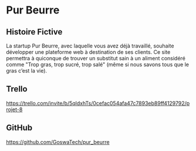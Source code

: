 # Pur Beurre

## Histoire Fictive

La startup Pur Beurre, avec laquelle vous avez déjà travaillé, souhaite développer une plateforme web à destination de ses clients. Ce site permettra à quiconque de trouver un substitut sain à un aliment considéré comme "Trop gras, trop sucré, trop salé" (même si nous savons tous que le gras c’est la vie).

## Trello

https://trello.com/invite/b/5qldxhTs/0cefac054afa47c7893eb89ff4129792/projet-8

## GitHub

https://github.com/GoswaTech/pur_beurre
